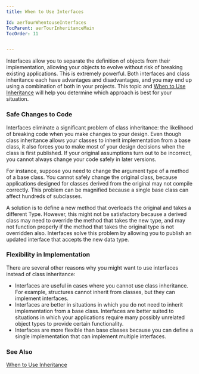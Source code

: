 ```yaml
---
title: When to Use Interfaces

Id: aerTourWhentouseInterfaces
TocParent: aerTourInheritanceMain
TocOrder: 11


---
```


Interfaces allow you to separate the definition of objects from their implementation, allowing your objects to evolve without risk of breaking existing applications. This is extremely powerful. Both interfaces and class inheritance each have advantages and disadvantages, and you may end up using a combination of both in your projects. This topic and [When to Use Inheritance](WhentoUseInheritance.html) will help you determine which approach is best for your situation. 

### Safe Changes to Code
Interfaces eliminate a significant problem of class inheritance: the likelihood of breaking code when you make changes to your design. Even though class inheritance allows your classes to inherit implementation from a base class, it also forces you to make most of your design decisions when the class is first published. If your original assumptions turn out to be incorrect, you cannot always change your code safely in later versions. 

For instance, suppose you need to change the argument type of a method of a base class. You cannot safely change the original class, because applications designed for classes derived from the original may not compile correctly. This problem can be magnified because a single base class can affect hundreds of subclasses. 

A solution is to define a new method that overloads the original and takes a different Type. However, this might not be satisfactory because a derived class may need to override the method that takes the new type, and may not function properly if the method that takes the original type is not overridden also. Interfaces solve this problem by allowing you to publish an updated interface that accepts the new data type. 

### Flexibility in Implementation
There are several other reasons why you might want to use interfaces instead of class inheritance: 

- Interfaces are useful in cases where you cannot use class inheritance. For
                example, structures cannot inherit from classes, but they can implement
                interfaces.
- Interfaces are better in situations in which you do not need to inherit
                implementation from a base class. Interfaces are better suited to situations in
                which your applications require many possibly unrelated object types to provide
                certain functionality.
- Interfaces are more flexible than base classes because you can define a single
                implementation that can implement multiple interfaces.

### See Also
[When to Use Inheritance](WhentoUseInheritance.html) 
